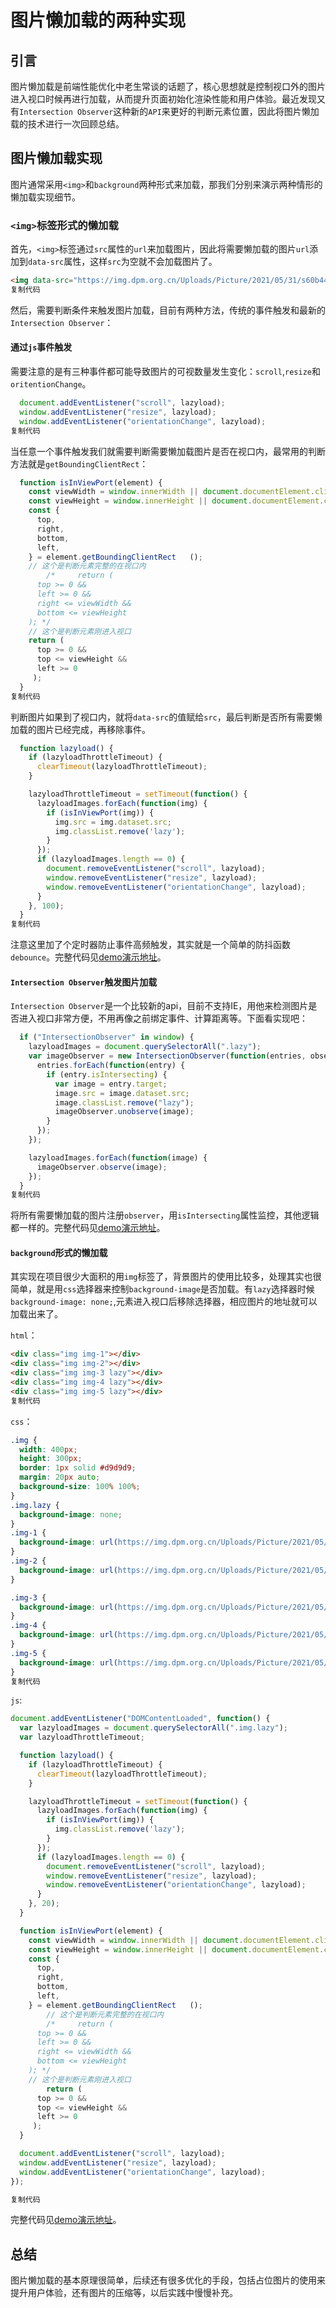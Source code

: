 # 图片懒加载的两种实现

## 引言

图片懒加载是前端性能优化中老生常谈的话题了，核心思想就是控制视口外的图片进入视口时候再进行加载，从而提升页面初始化渲染性能和用户体验。最近发现又有`Intersection Observer`这种新的`API`来更好的判断元素位置，因此将图片懒加载的技术进行一次回顾总结。

## 图片懒加载实现

图片通常采用`<img>`和`background`两种形式来加载，那我们分别来演示两种情形的懒加载实现细节。

### `<img>`标签形式的懒加载

首先，`<img>`标签通过`src`属性的`url`来加载图片，因此将需要懒加载的图片`url`添加到`data-src`属性，这样`src`为空就不会加载图片了。

```html
<img data-src="https://img.dpm.org.cn/Uploads/Picture/2021/05/31/s60b446b015652.jpg">
复制代码
```

然后，需要判断条件来触发图片加载，目前有两种方法，传统的事件触发和最新的`Intersection Observer`：

#### 通过`js`事件触发

需要注意的是有三种事件都可能导致图片的可视数量发生变化：`scroll`,`resize`和`oritentionChange`。

```javascript
  document.addEventListener("scroll", lazyload);
  window.addEventListener("resize", lazyload);
  window.addEventListener("orientationChange", lazyload);
复制代码
```

当任意一个事件触发我们就需要判断需要懒加载图片是否在视口内，最常用的判断方法就是`getBoundingClientRect`：

```javascript
  function isInViewPort(element) {
    const viewWidth = window.innerWidth || document.documentElement.clientWidth;
    const viewHeight = window.innerHeight || document.documentElement.clientHeight;
    const {
      top,
      right,
      bottom,
      left,
    } = element.getBoundingClientRect	();
	// 这个是判断元素完整的在视口内
		/*     return (
      top >= 0 &&
      left >= 0 &&
      right <= viewWidth &&
      bottom <= viewHeight
    ); */
    // 这个是判断元素刚进入视口
	return (
      top >= 0 &&
      top <= viewHeight &&
      left >= 0
     );
  }
复制代码
```

判断图片如果到了视口内，就将`data-src`的值赋给`src`，最后判断是否所有需要懒加载的图片已经完成，再移除事件。

```javascript
  function lazyload() {
    if (lazyloadThrottleTimeout) {
      clearTimeout(lazyloadThrottleTimeout);
    }

    lazyloadThrottleTimeout = setTimeout(function() {
      lazyloadImages.forEach(function(img) {
        if (isInViewPort(img)) {
          img.src = img.dataset.src;
          img.classList.remove('lazy');
        }
      });
      if (lazyloadImages.length == 0) {
        document.removeEventListener("scroll", lazyload);
        window.removeEventListener("resize", lazyload);
        window.removeEventListener("orientationChange", lazyload);
      }
    }, 100);
  }
复制代码
```

注意这里加了个定时器防止事件高频触发，其实就是一个简单的防抖函数`debounce`。完整代码见[demo演示地址](https://link.juejin.cn?target=https%3A%2F%2Fjsfiddle.net%2Flijie33402%2Fwedj4zvu%2F29%2F)。

#### `Intersection Observer`触发图片加载

`Intersection Observer`是一个比较新的api，目前不支持IE，用他来检测图片是否进入视口非常方便，不用再像之前绑定事件、计算距离等。下面看实现吧：

```javascript
  if ("IntersectionObserver" in window) {
    lazyloadImages = document.querySelectorAll(".lazy");
    var imageObserver = new IntersectionObserver(function(entries, observer) {
      entries.forEach(function(entry) {
        if (entry.isIntersecting) {
          var image = entry.target;
          image.src = image.dataset.src;
          image.classList.remove("lazy");
          imageObserver.unobserve(image);
        }
      });
    });

    lazyloadImages.forEach(function(image) {
      imageObserver.observe(image);
    });
  } 
复制代码
```

将所有需要懒加载的图片注册`observer`，用`isIntersecting`属性监控，其他逻辑都一样的。完整代码见[demo演示地址](https://link.juejin.cn?target=https%3A%2F%2Fjsfiddle.net%2Flijie33402%2F8sy7u1ox%2F2%2F)。

#### `background`形式的懒加载

其实现在项目很少大面积的用`img`标签了，背景图片的使用比较多，处理其实也很简单，就是用`css`选择器来控制`background-image`是否加载。有`lazy`选择器时候`background-image: none;`,元素进入视口后移除选择器，相应图片的地址就可以加载出来了。

`html`：

```html
<div class="img img-1"></div>
<div class="img img-2"></div>
<div class="img img-3 lazy"></div>
<div class="img img-4 lazy"></div>
<div class="img img-5 lazy"></div>
复制代码
```

`css`：

```css
.img {
  width: 400px;
  height: 300px;
  border: 1px solid #d9d9d9;
  margin: 20px auto;
  background-size: 100% 100%;
}
.img.lazy {
  background-image: none;
}
.img-1 {
  background-image: url(https://img.dpm.org.cn/Uploads/Picture/2021/05/31/s60b446b015652.jpg);
}
.img-2 {
  background-image: url(https://img.dpm.org.cn/Uploads/Picture/2021/05/31/s60b445921bdfe.jpg);
}

.img-3 {
  background-image: url(https://img.dpm.org.cn/Uploads/Picture/2021/05/31/s60b443ac90165.jpg);
}
.img-4 {
  background-image: url(https://img.dpm.org.cn/Uploads/Picture/2021/05/31/s60b4430138464.jpg);
}
.img-5 {
  background-image: url(https://img.dpm.org.cn/Uploads/Picture/2021/05/31/s60b441f616f18.jpg);
}
复制代码
```

`js`:

```javascript
document.addEventListener("DOMContentLoaded", function() {
  var lazyloadImages = document.querySelectorAll(".img.lazy");
  var lazyloadThrottleTimeout;

  function lazyload() {
    if (lazyloadThrottleTimeout) {
      clearTimeout(lazyloadThrottleTimeout);
    }

    lazyloadThrottleTimeout = setTimeout(function() {
      lazyloadImages.forEach(function(img) {
        if (isInViewPort(img)) {
          img.classList.remove('lazy');
        }
      });
      if (lazyloadImages.length == 0) {
        document.removeEventListener("scroll", lazyload);
        window.removeEventListener("resize", lazyload);
        window.removeEventListener("orientationChange", lazyload);
      }
    }, 20);
  }

  function isInViewPort(element) {
    const viewWidth = window.innerWidth || document.documentElement.clientWidth;
    const viewHeight = window.innerHeight || document.documentElement.clientHeight;
    const {
      top,
      right,
      bottom,
      left,
    } = element.getBoundingClientRect	();
		// 这个是判断元素完整的在视口内
		/*     return (
      top >= 0 &&
      left >= 0 &&
      right <= viewWidth &&
      bottom <= viewHeight
    ); */
    // 这个是判断元素刚进入视口
		return (
      top >= 0 &&
      top <= viewHeight &&
      left >= 0
     );
  }

  document.addEventListener("scroll", lazyload);
  window.addEventListener("resize", lazyload);
  window.addEventListener("orientationChange", lazyload);
});

复制代码
```

完整代码见[demo演示地址](https://link.juejin.cn?target=https%3A%2F%2Fjsfiddle.net%2Flijie33402%2Fmwv8qf3n%2F8%2F)。

## 总结

图片懒加载的基本原理很简单，后续还有很多优化的手段，包括占位图片的使用来提升用户体验，还有图片的压缩等，以后实践中慢慢补充。